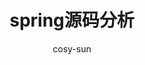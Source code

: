 ---
layout: post
title:  "spring源码分析"
categories: spring
tags: spring
author: cosy-sun
description: 
---
